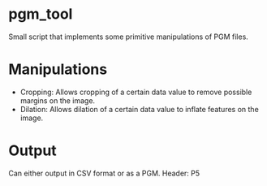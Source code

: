 # pgm_tool
Small script that implements some primitive manipulations of PGM files.

# Manipulations
* Cropping: Allows cropping of a certain data value to remove possible margins on the image.
* Dilation: Allows dilation of a certain data value to inflate features on the image.

# Output
Can either output in CSV format or as a PGM. Header: P5
